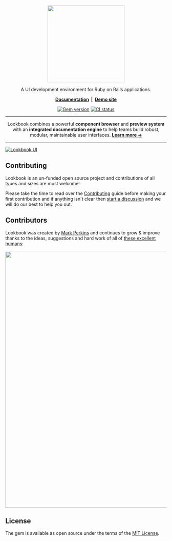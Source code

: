 <div align="center">
<br>
<p><a href="https://lookbook.build"><img src=".github/assets/lookbook_logo.svg" width="240"></a></p>

<p>A UI development environment for Ruby on Rails applications.</p>

<p><strong><a href="https://lookbook.build">Documentation</a> &nbsp;|&nbsp; <a href="http://demo.lookbook.build/lookbook">Demo site</a></strong></p>

<p><a href="https://rubygems.org/gems/lookbook"><img src="https://img.shields.io/gem/v/lookbook" alt="Gem version"></a>
<a href="https://github.com/ViewComponent/lookbook/actions/workflows/ci.yml"><img src="https://github.com/ViewComponent/lookbook/actions/workflows/ci.yml/badge.svg" alt="CI status"></a></p>

</div>

---

<div align="center">
Lookbook combines a powerful <strong>component browser</strong> and <strong>preview system</strong> with an <strong>integrated documentation engine</strong> to help teams build robust, modular, maintainable user interfaces. <a href="https://lookbook.build"><strong>Learn more &rarr;</strong></a>

</div>

---

[![Lookbook UI](.github/assets/lookbook_ui.png)](http://lookbook.build/)


## Contributing

Lookbook is an un-funded open source project and contributions of all types and sizes are most welcome!

Please take the time to read over the [Contributing](./CONTRIBUTING.md) guide before making your first contribution and if anything isn't clear then [start a discussion](https://github.com/ViewComponent/lookbook/discussions) and we will do our best to help you out.

## Contributors 

Lookbook was created by [Mark Perkins](https://github.com/allmarkedup) and continues to grow
&amp; improve thanks to the ideas, suggestions and hard work of all of [these excellent humans](https://github.com/ViewComponent/lookbook/graphs/contributors):
<br>
<br>
<a href="https://github.com/ViewComponent/lookbook/graphs/contributors">
  <img src="https://contrib.rocks/image?repo=ViewComponent/lookbook&columns=14" width="800" />
</a>

## License

The gem is available as open source under the terms of the [MIT License](https://opensource.org/licenses/MIT).